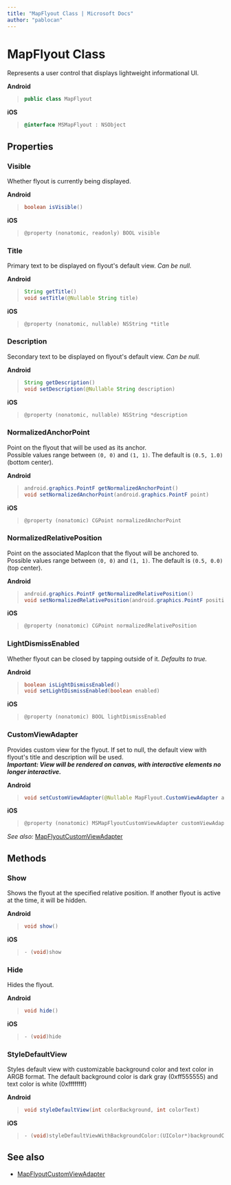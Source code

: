 ```yaml
---
title: "MapFlyout Class | Microsoft Docs"
author: "pablocan"
---
```


# MapFlyout Class

Represents a user control that displays lightweight informational UI.

**Android**

>```java
> public class MapFlyout
>```

**iOS**

>```objectivec
> @interface MSMapFlyout : NSObject
>```

## Properties

### Visible

Whether flyout is currently being displayed.

**Android**

>```java
> boolean isVisible()
>```

**iOS**

>```objectivec
> @property (nonatomic, readonly) BOOL visible
>```


### Title

Primary text to be displayed on flyout's default view. *Can be null.*

**Android**

>```java
> String getTitle()
> void setTitle(@Nullable String title)
>```

**iOS**

>```objectivec
> @property (nonatomic, nullable) NSString *title
>```

### Description

Secondary text to be displayed on flyout's default view. *Can be null.*

**Android**

>```java
> String getDescription()
> void setDescription(@Nullable String description)
>```

**iOS**

>```objectivec
> @property (nonatomic, nullable) NSString *description
>```

### NormalizedAnchorPoint

Point on the flyout that will be used as its anchor.  
Possible values range between `(0, 0)` and `(1, 1)`. The default is `(0.5, 1.0)` (bottom center).

**Android**

>```java
> android.graphics.PointF getNormalizedAnchorPoint()
> void setNormalizedAnchorPoint(android.graphics.PointF point)
>```

**iOS**

>```objectivec
> @property (nonatomic) CGPoint normalizedAnchorPoint
>```

### NormalizedRelativePosition

Point on the associated MapIcon that the flyout will be anchored to.  
Possible values range between `(0, 0)` and `(1, 1)`. The default is `(0.5, 0.0)` (top center).

**Android**

>```java
> android.graphics.PointF getNormalizedRelativePosition()
> void setNormalizedRelativePosition(android.graphics.PointF position)
>```

**iOS**

>```objectivec
> @property (nonatomic) CGPoint normalizedRelativePosition
>```

### LightDismissEnabled

Whether flyout can be closed by tapping outside of it. *Defaults to true.*

**Android**

>```java
> boolean isLightDismissEnabled()
> void setLightDismissEnabled(boolean enabled)
>```

**iOS**

>```objectivec
> @property (nonatomic) BOOL lightDismissEnabled
>```

### CustomViewAdapter

Provides custom view for the flyout. If set to null, the default view with flyout's title and description will be used.  
***Important: View will be rendered on canvas, with interactive elements no longer interactive.***

**Android**

>```java
> void setCustomViewAdapter(@Nullable MapFlyout.CustomViewAdapter adapter)
>```

**iOS**

>```objectivec
> @property (nonatomic) MSMapFlyoutCustomViewAdapter customViewAdapter
>```

_See also:_ [MapFlyoutCustomViewAdapter](mapflyoutcustomviewadapter-interface.md)

## Methods

### Show

Shows the flyout at the specified relative position. If another flyout is active at the time, it will be hidden.

**Android**

>```java
> void show()
>```

**iOS**

>```objectivec
> - (void)show
>```


### Hide

Hides the flyout.

**Android**

>```java
> void hide()
>```

**iOS**

>```objectivec
> - (void)hide
>```


### StyleDefaultView

Styles default view with customizable background color and text color in ARGB format. The default background color is dark gray (0xff555555) and text color is white (0xffffffff)

**Android**

>```java
> void styleDefaultView(int colorBackground, int colorText)
>```

**iOS**

>```objectivec
> - (void)styleDefaultViewWithBackgroundColor:(UIColor*)backgroundColor textColor:(UIColor*)textColor
>```

## See also

* [MapFlyoutCustomViewAdapter](mapflyoutcustomviewadapter-interface.md)
